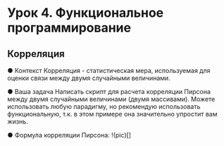 # Урок 4. Функциональное программирование
## Корреляция
● Контекст
Корреляция - статистическая мера, используемая для оценки 
связи между двумя случайными величинами.

● Ваша задача
Написать скрипт для расчета корреляции Пирсона между 
двумя случайными величинами (двумя массивами). Можете 
использовать любую парадигму, но рекомендую использовать 
функциональную, т.к. в этом примере она значительно 
упростит вам жизнь.

● Формула корреляции Пирсона:
!(pic)[]
